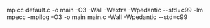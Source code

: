 mpicc default.c -o main -O3 -Wall -Wextra -Wpedantic --std=c99 -lm
mpecc -mpilog -O3 -o main main.c -Wall -Wpedantic --std=c99